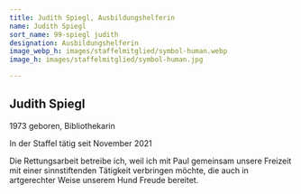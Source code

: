 ```yaml
---
title: Judith Spiegl, Ausbildungshelferin
name: Judith Spiegl
sort_name: 99-spiegl judith
designation: Ausbildungshelferin
image_webp_h: images/staffelmitglied/symbol-human.webp
image_h: images/staffelmitglied/symbol-human.jpg

---
```

## Judith Spiegl

1973 geboren, Bibliothekarin

In der Staffel tätig seit November 2021

Die Rettungsarbeit betreibe ich, weil ich mit Paul gemeinsam unsere Freizeit mit einer sinnstiftenden Tätigkeit verbringen möchte, die auch in artgerechter Weise unserem Hund Freude bereitet.